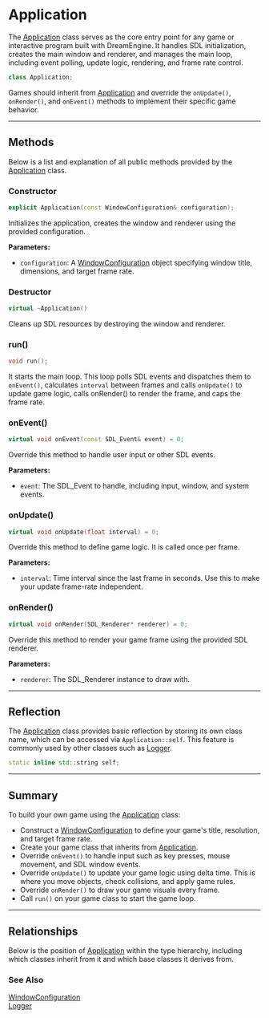 # Application
The [Application](Application.md) class serves as the core entry point 
for any game or interactive program built with DreamEngine. 
It handles SDL initialization, creates the main window 
and renderer, and manages the main loop, including event 
polling, update logic, rendering, and frame rate control.

```c++
class Application;
```

Games should inherit from [Application](Application.md) 
and override the `onUpdate()`, `onRender()`, and `onEvent()` 
methods to implement their specific game behavior.

---

## Methods

Below is a list and explanation of all public methods
provided by the [Application](Application.md) class.

### Constructor

```c++
explicit Application(const WindowConfiguration& configuration);
```

Initializes the application, creates the window and renderer using the provided configuration.

**Parameters:**
- `configuration`: A [WindowConfiguration](WindowConfiguration.md) object specifying window title, dimensions, and target frame rate.

### Destructor

```c++
virtual ~Application()
```

Cleans up SDL resources by destroying the window and renderer.

### run()

```c++
void run();
```

It starts the main loop. This loop polls SDL events and 
dispatches them to `onEvent()`, calculates `interval` 
between frames and calls `onUpdate()` to 
update game logic, calls onRender() to render the frame,
and caps the frame rate.

### onEvent()

```c++
virtual void onEvent(const SDL_Event& event) = 0;
```
Override this method to handle user input or other SDL events.

**Parameters:**
- `event`: The SDL_Event to handle, including input, window, and system events.

### onUpdate()

```c++
virtual void onUpdate(float interval) = 0;
```

Override this method to define game logic. 
It is called once per frame.

**Parameters:**
- `interval`: Time interval since the last frame in seconds. Use this to make your update frame-rate independent.

### onRender()

```c++
virtual void onRender(SDL_Renderer* renderer) = 0;
```

Override this method to render your game frame using 
the provided SDL renderer.

**Parameters:**
- `renderer`: The SDL_Renderer instance to draw with.

---

## Reflection

The [Application](Application.md) class provides basic 
reflection by storing its own class name, which can be 
accessed via `Application::self`. This feature is commonly 
used by other classes such as [Logger](Logger.md).

```c++
static inline std::string self;
```

---

## Summary

To build your own game using the [Application](Application.md) class:

- Construct a [WindowConfiguration](WindowConfiguration.md) to define your game's title, resolution, and target frame rate.
- Create your game class that inherits from [Application](Application.md).
- Override `onEvent()` to handle input such as key presses, mouse movement, and SDL window events.
- Override `onUpdate()` to update your game logic using delta time. This is where you move objects, check collisions, and apply game rules.
- Override `onRender()` to draw your game visuals every frame.
- Call `run()` on your game class to start the game loop.

---

## Relationships
Below is the position of [Application](Application.md)
within the type hierarchy, including which classes inherit
from it and which base classes it derives from.

### See Also
[WindowConfiguration](WindowConfiguration.md) <br>
[Logger](Logger.md)
